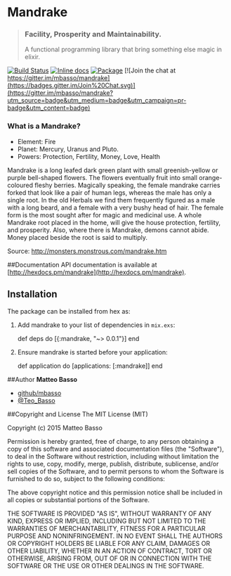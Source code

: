 # Mandrake
> ### Facility, Prosperity and Maintainability.
> A functional programming library that bring something else magic in elixir.

[![Build Status](https://api.travis-ci.org/mbasso/mandrake.svg)](https://travis-ci.org/mbasso/mandrake)
[![Inline docs](http://inch-ci.org/github/mbasso/mandrake.svg)](http://inch-ci.org/github/mbasso/mandrake)
[![Package](https://img.shields.io/hexpm/v/mandrake.svg)](https://hex.pm/packages/mandrake)
[![Join the chat at https://gitter.im/mbasso/mandrake](https://badges.gitter.im/Join%20Chat.svg)](https://gitter.im/mbasso/mandrake?utm_source=badge&utm_medium=badge&utm_campaign=pr-badge&utm_content=badge)

### What is a Mandrake?

- Element: Fire
- Planet: Mercury, Uranus and Pluto.
- Powers: Protection, Fertility, Money, Love, Health

Mandrake is a long leafed dark green plant with small greenish-yellow or purple bell-shaped flowers. The flowers eventually fruit into small orange-coloured fleshy berries.
Magically speaking, the female mandrake carries forked that look like a pair of human legs, whereas the male has only a single root.
In the old Herbals we find them frequently figured as a male with a long beard, and a female with a very bushy head of hair.
The female form is the most sought after for magic and medicinal use.
A whole Mandrake root placed in the home, will give the house protection, fertility, and prosperity. Also, where there is Mandrake, demons cannot abide. Money placed beside the root is said to multiply.

Source: http://monsters.monstrous.com/mandrake.htm

##Documentation
API documentation is available at [http://hexdocs.pm/mandrake](http://hexdocs.pm/mandrake).

## Installation

The package can be installed from hex as:

  1. Add mandrake to your list of dependencies in `mix.exs`:

        def deps do
          [{:mandrake, "~> 0.0.1"}]
        end

  2. Ensure mandrake is started before your application:

        def application do
          [applications: [:mandrake]]
        end

##Author
**Matteo Basso**
- [github/mbasso](https://github.com/mbasso)
- [@Teo_Basso](https://twitter.com/Teo_Basso)

##Copyright and License
The MIT License (MIT)

Copyright (c) 2015 Matteo Basso

Permission is hereby granted, free of charge, to any person obtaining a copy
of this software and associated documentation files (the "Software"), to deal
in the Software without restriction, including without limitation the rights
to use, copy, modify, merge, publish, distribute, sublicense, and/or sell
copies of the Software, and to permit persons to whom the Software is
furnished to do so, subject to the following conditions:

The above copyright notice and this permission notice shall be included in all
copies or substantial portions of the Software.

THE SOFTWARE IS PROVIDED "AS IS", WITHOUT WARRANTY OF ANY KIND, EXPRESS OR
IMPLIED, INCLUDING BUT NOT LIMITED TO THE WARRANTIES OF MERCHANTABILITY,
FITNESS FOR A PARTICULAR PURPOSE AND NONINFRINGEMENT. IN NO EVENT SHALL THE
AUTHORS OR COPYRIGHT HOLDERS BE LIABLE FOR ANY CLAIM, DAMAGES OR OTHER
LIABILITY, WHETHER IN AN ACTION OF CONTRACT, TORT OR OTHERWISE, ARISING FROM,
OUT OF OR IN CONNECTION WITH THE SOFTWARE OR THE USE OR OTHER DEALINGS IN THE
SOFTWARE.
